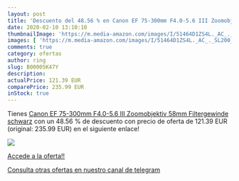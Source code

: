 ```yaml
---
layout: post
title: 'Descuento del 48.56 % en Canon EF 75-300mm F4.0-5.6 III Zoomobjek'
date: 2020-02-10 13:10:10
thumbnailImage: 'https://m.media-amazon.com/images/I/51464D1ZS4L._AC_._SL200_.jpg'
images: [ 'https://m.media-amazon.com/images/I/51464D1ZS4L._AC_._SL200_.jpg' ]
comments: true
category: ofertas
author: ring
slug: B00005K47Y
description:
actualPrice: 121.39 EUR
comparePrice: 235.99 EUR
inStock: true
---
```


Tienes [Canon EF 75-300mm F4.0-5.6 III Zoomobjektiv  58mm Filtergewinde  schwarz](https://www.amazon.com/dp/B00005K47Y/?tag=redken08-20) con un 48.56 % de descuento con precio de oferta de 121.39 EUR (original: 235.99 EUR) en el siguiente enlace!

[![](https://m.media-amazon.com/images/I/51464D1ZS4L._AC_._SL200_.jpg)](https://www.amazon.com/dp/B00005K47Y/?tag=redken08-20)

[Accede a la oferta!!](https://www.amazon.com/dp/B00005K47Y/?tag=redken08-20)

[Consulta otras ofertas en nuestro canal de telegram](https://t.me/s/ofertas25)

